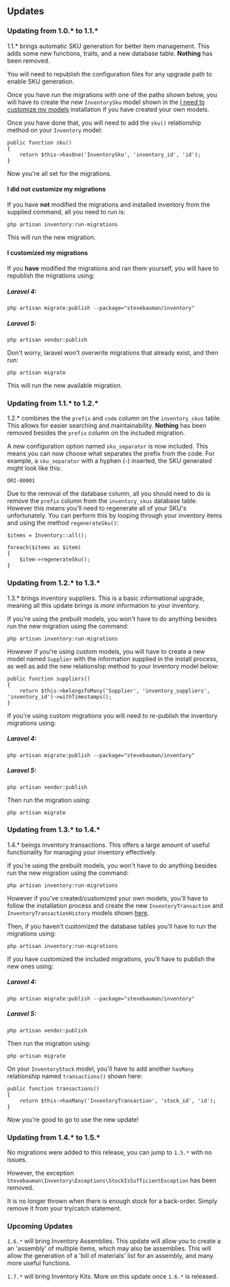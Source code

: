 ## Updates

### Updating from 1.0.* to 1.1.*

1.1.* brings automatic SKU generation for better item management. This adds some new functions, traits, and a new database table.
<b>Nothing</b> has been removed.

You will need to republish the configuration files for any upgrade path to enable SKU generation.

Once you have run the migrations with one of the paths shown below, you will have to create the 
new `InventorySku` model shown in the <a href="#i-want-to-customize-my-models">I need to customize my models</a>
installation if you have created your own models.

Once you have done that, you will need to add the `sku()` relationship method on your `Inventory` model:

    public function sku()
    {
        return $this->hasOne('InventorySku', 'inventory_id', 'id');
    }
    
Now you're all set for the migrations.

#### I did not customize my migrations
If you have <b>not</b> modified the migrations and installed inventory from the supplied command, all you need to run is:

    php artisan inventory:run-migrations
    
This will run the new migration.

#### I customized my migrations
If you <b>have</b> modified the migrations and ran them yourself, you will have to republish the migrations using:

##### Laravel 4:

    php artisan migrate:publish --package="stevebauman/inventory"

##### Laravel 5:

    php artisan vendor:publish

Don't worry, laravel won't overwrite migrations that already exist, and then run:

    php artisan migrate
    
This will run the new available migration.

### Updating from 1.1.* to 1.2.*

1.2.* combines the the `prefix` and `code` column on the `inventory_skus` table. This allows for easier searching and
maintainability. <b>Nothing</b> has been removed besides the `prefix` column on the included migration.

A new configuration option named `sku_separator` is now included. This means you can now choose what separates the prefix
from the code. For example, a `sku_separator` with a hyphen (-) inserted, the SKU generated might look like this:

    DRI-00001

Due to the removal of the database column, all you should need to do is remove the `prefix` column from the `inventory_skus`
database table. However this means you'll need to regenerate all of your SKU's unfortunately. You can perform this by looping
through your inventory items and using the method `regenerateSku()`:

    $items = Inventory::all();
    
    foreach($items as $item)
    {
        $item->regenerateSku();
    }

### Updating from 1.2.* to 1.3.*

1.3.* brings inventory suppliers. This is a basic informational upgrade, meaning all this update brings is <em>more</em>
information to your inventory.

If you're using the prebuilt models, you won't have to do anything besides run the new migration using the command:

    php artisan inventory:run-migrations
    
However if you're using custom models, you will have to create a new model named `Supplier` with the information supplied
in the install process, as well as add the new relationship method to your Inventory model below:

    public function suppliers()
    {
        return $this->belongsToMany('Supplier', 'inventory_suppliers', 'inventory_id')->withTimestamps();
    }

If you're using custom migrations you will need to re-publish the inventory migrations using:

##### Laravel 4:

    php artisan migrate:publish --package="stevebauman/inventory"

##### Laravel 5:

    php artisan vendor:publish
   
Then run the migration using:

    php artisan migrate

### Updating from 1.3.* to 1.4.*

1.4.* beings inventory transactions. This offers a large amount of useful functionality for managing your inventory
effectively.

If you're using the prebuilt models, you won't have to do anything besides run the new migration using the command:

    php artisan inventory:run-migrations
   
However if you've created/customized your own models, you'll have to follow the installation process and create the new `InventoryTransaction`
and `InventoryTransactionHistory` models shown <a href="docs/INSTALLATION.md#i-want-to-customize-my-models">here</a>.

Then, if you haven't customized the database tables you'll have to run the migrations using:

    php artisan inventory:run-migrations
    
If you have customized the included migrations, you'll have to publish the new ones using:

##### Laravel 4:

    php artisan migrate:publish --package="stevebauman/inventory"

##### Laravel 5:

    php artisan vendor:publish
    
Then run the migration using:

    php artisan migrate
    
On your `InventoryStock` model, you'll have to add another `hasMany` relationship named `transactions()` shown here:

    public function transactions()
    {
        return $this->hasMany('InventoryTransaction', 'stock_id', 'id');
    }

Now you're good to go to use the new update!

### Updating from 1.4.* to 1.5.*

No migrations were added to this release, you can jump to `1.5.*` with no issues.

However, the exception `Stevebauman\Inventory\Exceptions\StockIsSufficientException` has been removed.

It is no longer thrown when there is enough stock for a back-order. Simply remove it from your
try/catch statement.

### Upcoming Updates

`1.6.*` will bring Inventory Assemblies. This update will allow you to create a an 'assembly' of multiple items, which may
also be assemblies. This will allow the generation of a 'bill of materials' list for an assembly, and many more useful
functions.

`1.7.*` will bring Inventory Kits. More on this update once `1.6.*` is released.
